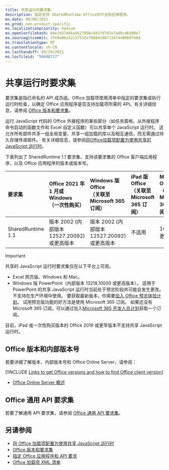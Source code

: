 ```yaml
---
title: 共享运行时要求集
description: 指定支持 SharedRuntime Office的平台和应用程序。
ms.date: 09/08/2021
ms.prod: non-product-specific
ms.localizationpriority: medium
ms.openlocfilehash: b4e7d37e66a562799bc841fd7d7e7ad8cd6d89e7
ms.sourcegitcommit: 3fe9e06a52c57532e7968dc007726f448069f48d
ms.translationtype: MT
ms.contentlocale: zh-CN
ms.lasthandoff: 09/19/2021
ms.locfileid: "59448717"
---
```

# <a name="shared-runtime-requirement-sets"></a>共享运行时要求集

要求集是指已命名的 API 成员组。Office 加载项使用清单中指定的要求集或执行运行时检查，以确定 Office 应用程序是否支持加载项所需的 API。有关详细信息，请参阅 [Office 版本和要求集](../../develop/office-versions-and-requirement-sets.md)。

运行 JavaScript 代码的 Office 外接程序的某些部分（如任务窗格、从外接程序命令启动的函数文件和 Excel 自定义函数）可以共享单个 JavaScript 运行时。 这允许所有部件共享一组全局变量、共享一组加载的库以及相互通信，而无需通过持久存储传递邮件。 有关详细信息，请参阅[将Office加载项配置为使用共享的 JavaScript 运行时](../../develop/configure-your-add-in-to-use-a-shared-runtime.md)。

下表列出了 SharedRuntime 1.1 要求集、支持该要求集的 Office 客户端应用程序，以及 Office 应用程序的版本或版本号。

| 要求集 | Office 2021 年 1 月或Windows<br>（一次性购买） | Windows 版 Office<br>（关联至 Microsoft 365 订阅） | iPad 版 Office<br>（关联至 Microsoft 365 订阅） | Mac 版 Office<br>（关联至 Microsoft 365 订阅） | Office 网页版 | Office Online Server |
|:-----|:-----|:-----|:-----|:-----|:-----|:-----|
| SharedRuntime 1.1  | 版本 2002 (内部版本 12527.20092) 或更高版本 | 版本 2002 (内部版本 12527.20092) 或更高版本 | 不适用 | 16.35 或更高版本 | 2020 年 2 月 | 不适用 |

> [!IMPORTANT]
> 共享的 JavaScript 运行时要求集仅在以下平台上可用。
>
> - Excel 网页版、Windows 和 Mac。
> - Windows 版 PowerPoint（内部版本 13218.10000 或更高版本）。 适用于 PowerPoint 的共享 JavaScript 运行时当前处于预览阶段并可能会发生更改。 不支持在生产环境中使用。 要获取最新版本，你需要[加入 Office 预览体验计划](https://insider.office.com/join)。 试用预览版功能的好方法是使用 Microsoft 365 订阅。 如果还没有 Microsoft 365 订阅，可以通过加入[Microsoft 365 开发人员计划](https://developer.microsoft.com/office/dev-program)获取一个订阅。
>
> 目前，iPad 或一次性购买版本的 Office 2019 或更早版本不支持共享 JavaScript 运行时。

## <a name="office-versions-and-build-numbers"></a>Office 版本和内部版本号

若要详细了解版本、内部版本号和 Office Online Server，请参阅：

[!INCLUDE [Links to get Office versions and how to find Office client version](../../includes/links-get-office-versions-builds.md)]
- [Office Online Server 概述](/officeonlineserver/office-online-server-overview)

## <a name="office-common-api-requirement-sets"></a>Office 通用 API 要求集

若要了解通用 API 要求集，请参阅 [Office 通用 API 要求集](office-add-in-requirement-sets.md)。

## <a name="see-also"></a>另请参阅

- [将 Office 加载项配置为使用共享 JavaScript 运行时](../../develop/configure-your-add-in-to-use-a-shared-runtime.md)
- [Office 版本和要求集](../../develop/office-versions-and-requirement-sets.md)
- [指定 Office 应用程序和 API 要求](../../develop/specify-office-hosts-and-api-requirements.md)
- [Office 加载项 XML 清单](../../develop/add-in-manifests.md)

